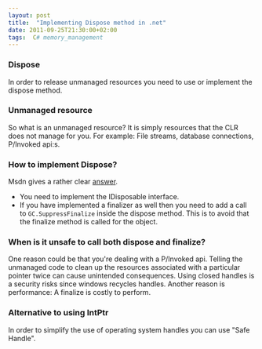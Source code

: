 ```yaml
---
layout: post
title:  "Implementing Dispose method in .net"
date: 2011-09-25T21:30:00+02:00
tags:  C# memory_management
---
```


### Dispose

In order to release unmanaged resources you need to use or implement the dispose method.

### Unmanaged resource

So what is an unmanaged resource? It is simply resources that the CLR does not manage for you. For example: File streams, database connections, P/Invoked api:s.

### How to implement Dispose?

Msdn gives a rather clear [answer](http://msdn.microsoft.com/en-us/library/fs2xkftw.aspx).

 - You need to implement the IDisposable interface.
 - If you have implemented a finalizer as well then you need to add a call to ```GC.SuppressFinalize``` inside the dispose method. This is to avoid that the finalize method is called for the object.

### When is it unsafe to call both dispose and finalize?

One reason could be that you're dealing with a P/Invoked api. Telling the unmanaged code to clean up the resources associated with a particular pointer twice can cause unintended consequences. Using closed handles is a security risks since windows recycles handles. Another reason is performance: A finalize is costly to perform.

### Alternative to using IntPtr

In order to simplify the use of operating system handles you can use "Safe Handle".
